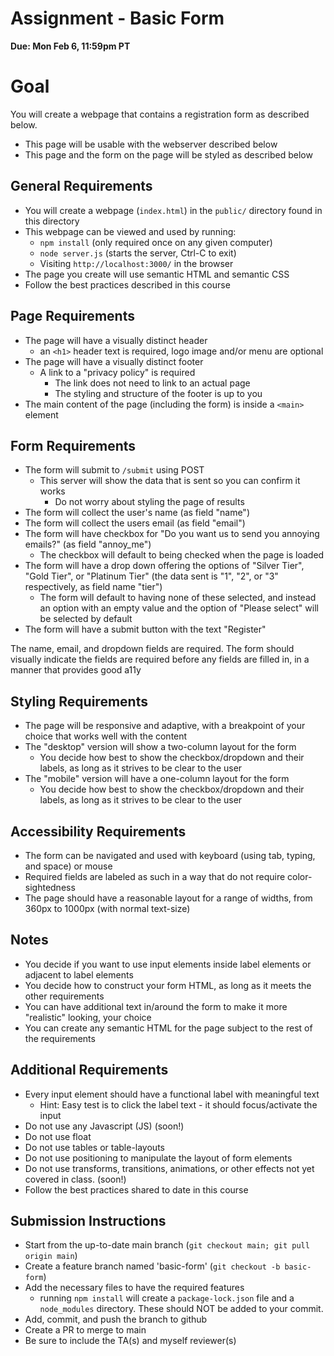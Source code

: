 # Assignment - Basic Form

**Due: Mon Feb 6, 11:59pm PT** 

# Goal

You will create a webpage that contains a registration form as described below.
- This page will be usable with the webserver described below
- This page and the form on the page will be styled as described below

## General Requirements

- You will create a webpage (`index.html`) in the `public/` directory found in this directory
- This webpage can be viewed and used by running:
  - `npm install` (only required once on any given computer)
  - `node server.js` (starts the server, Ctrl-C to exit)
  - Visiting `http://localhost:3000/` in the browser
- The page you create will use semantic HTML and semantic CSS
- Follow the best practices described in this course

## Page Requirements

- The page will have a visually distinct header
  - an `<h1>` header text is required, logo image and/or menu are optional
- The page will have a visually distinct footer
  - A link to a "privacy policy" is required
    - The link does not need to link to an actual page
    - The styling and structure of the footer is up to you
- The main content of the page (including the form) is inside a `<main>` element

## Form Requirements

- The form will submit to `/submit` using POST
  - This server will show the data that is sent so you can confirm it works
    - Do not worry about styling the page of results
- The form will collect the user's name (as field "name")
- The form will collect the users email (as field "email")
- The form will have checkbox for "Do you want us to send you annoying emails?" (as field "annoy_me")
  - The checkbox will default to being checked when the page is loaded
- The form will have a drop down offering the options of "Silver Tier", "Gold Tier", or "Platinum Tier" (the data sent is "1", "2", or "3" respectively, as field name "tier")
  - The form will default to having none of these selected, and instead an option with an empty value and the option of "Please select" will be selected by default
- The form will have a submit button with the text "Register"

The name, email, and dropdown fields are required.  The form should visually indicate the fields are required before any fields are filled in, in a manner that provides good a11y

## Styling Requirements 

- The page will be responsive and adaptive, with a breakpoint of your choice that works well with the content
- The "desktop" version will show a two-column layout for the form
  - You decide how best to show the checkbox/dropdown and their labels, as long as it strives to be clear to the user
- The "mobile" version will have a one-column layout for the form
  - You decide how best to show the checkbox/dropdown and their labels, as long as it strives to be clear to the user

## Accessibility Requirements
- The form can be navigated and used with keyboard (using tab, typing, and space) or mouse
- Required fields are labeled as such in a way that do not require color-sightedness
- The page should have a reasonable layout for a range of widths, from 360px to 1000px (with normal text-size)

## Notes
- You decide if you want to use input elements inside label elements or adjacent to label elements
- You decide how to construct your form HTML, as long as it meets the other requirements
- You can have additional text in/around the form to make it more "realistic" looking, your choice
- You can create any semantic HTML for the page subject to the rest of the requirements

## Additional Requirements
- Every input element should have a functional label with meaningful text
  - Hint: Easy test is to click the label text - it should focus/activate the input
- Do not use any Javascript (JS) (soon!)
- Do not use float
- Do not use tables or table-layouts
- Do not use positioning to manipulate the layout of form elements
- Do not use transforms, transitions, animations, or other effects not yet covered in class. (soon!)
- Follow the best practices shared to date in this course

## Submission Instructions

* Start from the up-to-date main branch (`git checkout main; git pull origin main`)
* Create a feature branch named 'basic-form' (`git checkout -b basic-form`)
* Add the necessary files to have the required features
  - running `npm install` will create a `package-lock.json` file and a `node_modules` directory.  These should NOT be added to your commit.
* Add, commit, and push the branch to github
* Create a PR to merge to main
* Be sure to include the TA(s) and myself reviewer(s)

